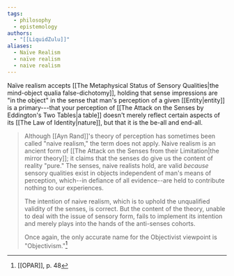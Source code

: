 ```yaml
---
tags:
  - philosophy
  - epistemology
authors:
  - "[[LiquidZulu]]"
aliases:
  - Naïve Realism
  - naïve realism
  - naive realism
---
```

Naïve realism accepts [[The Metaphysical Status of Sensory Qualities|the mind-object qualia false-dichotomy]], holding that sense impressions are "in the object" in the sense that man's perception of a given [[Entity|entity]] is a primary---that your perception of [[The Attack on the Senses by Eddington's Two Tables|a table]] doesn't merely reflect certain aspects of its [[The Law of Identity|nature]], but that it is the be-all and end-all.

>Although [[Ayn Rand]]'s theory of perception has sometimes been called "naive realism," the term does not apply. Naive realism is an ancient form of [[The Attack on the Senses from their Limitation|the mirror theory]]; it claims that the senses do give us the content of reality "pure." The senses, naive realists hold, are valid *because* sensory qualities exist in objects independent of man's means of perception, which--in defiance of all evidence--are held to contribute nothing to our experiences. 
>
>The intention of naive realism, which is to uphold the unqualified validity of the senses, is correct. But the content of the theory, unable to deal with the issue of sensory form, fails to implement its intention and merely plays into the hands of the anti-senses cohorts.
>
>Once again, the only accurate name for the Objectivist viewpoint is "Objectivism."[^1]

[^1]: [[OPAR]], p. 48